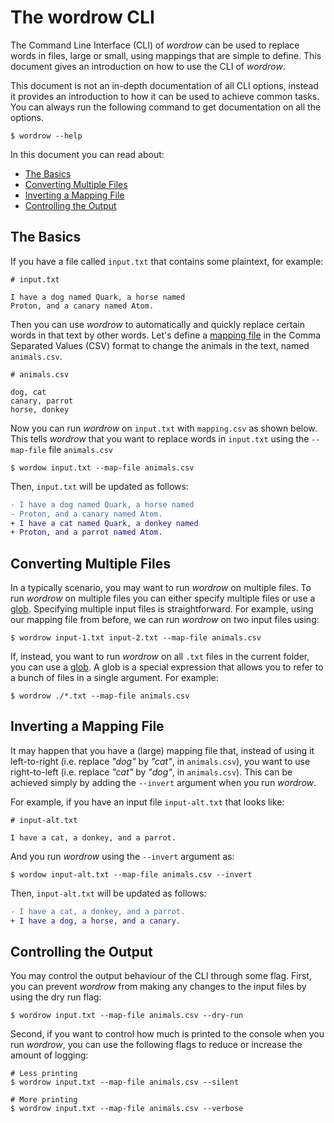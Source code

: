 # The wordrow CLI

The Command Line Interface (CLI) of *wordrow* can be used to replace words in
files, large or small, using mappings that are simple to define. This document
gives an introduction on how to use the CLI of *wordrow*.

This document is not an in-depth documentation of all CLI options, instead it
provides an introduction to how it can be used to achieve common tasks. You can
always run the following command to get documentation on all the options.

```shell
$ wordrow --help
```

In this document you can read about:

- [The Basics](#the-basics)
- [Converting Multiple Files](#converting-multiple-files)
- [Inverting a Mapping File](#inverting-a-mapping-file)
- [Controlling the Output](#controlling-the-output)

## The Basics

If you have a file called `input.txt` that contains some plaintext, for example:

```text
# input.txt

I have a dog named Quark, a horse named
Proton, and a canary named Atom.
```

Then you can use *wordrow* to automatically and quickly replace certain words in
that text by other words. Let's define a [mapping file] in the Comma Separated
Values (CSV) format to change the animals in the text, named `animals.csv`.

```csv
# animals.csv

dog, cat
canary, parrot
horse, donkey
```

Now you can run *wordrow* on `input.txt` with `mapping.csv` as shown below. This
tells *wordrow* that you want to replace words in `input.txt` using the
`--map-file` file `animals.csv`

```shell
$ wordow input.txt --map-file animals.csv
```

Then, `input.txt` will be updated as follows:

```diff
- I have a dog named Quark, a horse named
- Proton, and a canary named Atom.
+ I have a cat named Quark, a donkey named
+ Proton, and a parrot named Atom.
```

## Converting Multiple Files

In a typically scenario, you may want to run *wordrow* on multiple files. To run
*wordrow* on multiple files you can either specify multiple files or use a
[glob]. Specifying multiple input files is straightforward. For example, using
our mapping file from before, we can run *wordrow* on two input files using:

```shell
$ wordrow input-1.txt input-2.txt --map-file animals.csv
```

If, instead, you want to run *wordrow* on all `.txt` files in the current
folder, you can use a [glob]. A glob is a special expression that allows you
to refer to a bunch of files in a single argument. For example:

```shell
$ wordrow ./*.txt --map-file animals.csv
```

## Inverting a Mapping File

It may happen that you have a (large) mapping file that, instead of using it
left-to-right (i.e. replace _"dog"_ by _"cat"_, in `animals.csv`), you want to
use right-to-left (i.e. replace _"cat"_ by _"dog"_, in `animals.csv`). This can
be achieved simply by adding the `--invert` argument when you run *wordrow*.

For example, if you have an input file `input-alt.txt` that looks like:

```text
# input-alt.txt

I have a cat, a donkey, and a parrot.
```

And you run *wordrow* using the `--invert` argument as:

```shell
$ wordow input-alt.txt --map-file animals.csv --invert
```

Then, `input-alt.txt` will be updated as follows:

```diff
- I have a cat, a donkey, and a parrot.
+ I have a dog, a horse, and a canary.
```

## Controlling the Output

You may control the output behaviour of the CLI through some flag. First, you
can prevent *wordrow* from making any changes to the input files by using the
dry run flag:

```shell
$ wordrow input.txt --map-file animals.csv --dry-run
```

Second, if you want to control how much is printed to the console when you run
*wordrow*, you can use the following flags to reduce or increase the amount of
logging:

```shell
# Less printing
$ wordrow input.txt --map-file animals.csv --silent

# More printing
$ wordrow input.txt --map-file animals.csv --verbose
```

[glob]: https://mincong.io/2019/04/16/glob-expression-understanding/
[mapping file]: ./mapping-files.md
